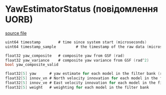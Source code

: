 # YawEstimatorStatus (повідомлення UORB)

[source file](https://github.com/PX4/PX4-Autopilot/blob/main/msg/YawEstimatorStatus.msg)

```c
uint64 timestamp		# time since system start (microseconds)
uint64 timestamp_sample         # the timestamp of the raw data (microseconds)

float32 yaw_composite	# composite yaw from GSF (rad)
float32 yaw_variance	# composite yaw variance from GSF (rad^2)
bool yaw_composite_valid

float32[5] yaw		# yaw estimate for each model in the filter bank (rad)
float32[5] innov_vn	# North velocity innovation for each model in the filter bank (m/s)
float32[5] innov_ve	# East velocity innovation for each model in the filter bank (m/s)
float32[5] weight	# weighting for each model in the filter bank

```
